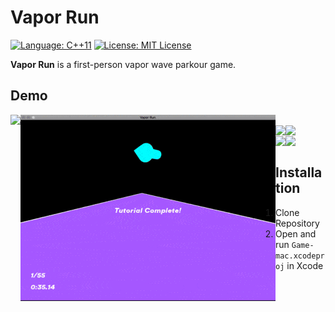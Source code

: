 # Vapor Run

[![Language: C++11](http://img.shields.io/badge/language-C++11-lightgrey.svg?style=flat)](http://www.cplusplus.com/) [![License: MIT License](https://img.shields.io/github/license/mashape/apistatus.svg)](https://opensource.org/licenses/MIT)

**Vapor Run** is a first-person vapor wave parkour game.

## Demo

<div>
<img style="float:left;" src='Source/Assets/0.gif'/>
<img style="float:left;" src='Source/Assets/1.gif'/>
</div>
<br>
<div>
<img style="float:left;" src='Source/Assets/2.gif'/>
<img style="float:left;" src='Source/Assets/3.gif'/>
</div>
<br>
<div>
<img style="float:left;" src='Source/Assets/4.gif'/>
<img style="float:left;" src='Source/Assets/5.gif'/>
</div>
<br>

## Installation


1. Clone Repository
2. Open and run `Game-mac.xcodeproj` in Xcode
